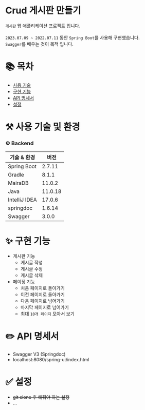
# Crud 게시판 만들기
`게시판` 웹 애플리케이션 프로젝트 입니다. <br/><br/>
`2023.07.09 ~ 2022.07.11` 동안 `Spring Boot`를 사용해 구현했습니다.<br>
`Swagger`를 배우는 것이 목적 입니다.<br>





# 📚 목차
* [사용 기술](#-사용-기술-및-환경)
* [구현 기능](#-구현-기능)
* [API 명세서](#-API-명세서)
* [설정](#-설정)


# ⚒️ 사용 기술 및 환경
### ⚙️ Backend
| 기술 & 환경       | 버전     |
|---------------|--------|
| Spring Boot   | 2.7.11 |
| Gradle        | 8.1.1  |
| MairaDB       | 11.0.2 |
| Java          | 11.0.18 |
| IntelliJ IDEA | 17.0.6 |
| springdoc     | 1.6.14 |
| Swagger       | 3.0.0  |


# ✨ 구현 기능
* 게시판 기능
    * 게시글 작성
    * 게시글 수정
    * 게시글 삭제
* 페이징 기능
    * 처음 페이지로 돌아가기
    * 이전 페이지로 돌아가기
    * 다음 페이지로 넘어가기
    * 마지막 페이지로 넘어가기
    * 최대 `10개 페이지` 모아서 보기


# ✏️ API 명세서
* Swagger V3 (Springdoc)
* localhost:8080/spring-ui/index.html

# ✅ 설정
* ~~git clone 후 해줘야 하는 설정~~
* ...
